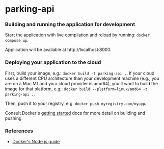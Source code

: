 # parking-api

### Building and running the application for development

Start the application with live compilation and reload by running:
`docker compose up`.

Application will be available at http://localhost:8000.

### Deploying your application to the cloud

First, build your image, e.g.: `docker build -t parking-api .`.
If your cloud uses a different CPU architecture than your development
machine (e.g., you are on a Mac M1 and your cloud provider is amd64),
you'll want to build the image for that platform, e.g.:
`docker build --platform=linux/amd64 -t parking-api .`.

Then, push it to your registry, e.g. `docker push myregistry.com/myapp`.

Consult Docker's [getting started](https://docs.docker.com/go/get-started-sharing/)
docs for more detail on building and pushing.

### References
* [Docker's Node.js guide](https://docs.docker.com/language/nodejs/)
